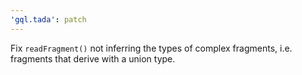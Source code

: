 ```yaml
---
'gql.tada': patch
---
```


Fix `readFragment()` not inferring the types of complex fragments, i.e. fragments that derive with a union type.
